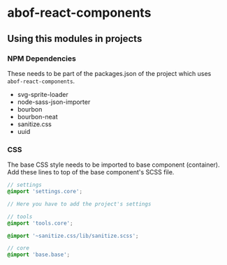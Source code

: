 # abof-react-components

## Using this modules in projects

### NPM Dependencies

These needs to be part of the packages.json of the project which uses `abof-react-components`.

- svg-sprite-loader
- node-sass-json-importer
- bourbon
- bourbon-neat
- sanitize.css
- uuid

### CSS

The base CSS style needs to be imported to base component
(container). Add these lines to top of the base component's SCSS file.

```SCSS
// settings
@import 'settings.core';

// Here you have to add the project's settings

// tools
@import 'tools.core';

@import '~sanitize.css/lib/sanitize.scss';

// core
@import 'base.base';
```
